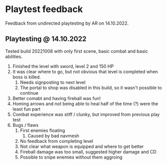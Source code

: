 # Playtest feedback
Feedback from undirected playtesting by AR on 14.10.2022.

## Playtesting @ 14.10.2022
Tested build 20221008 with only first scene, basic combat and basic abilities.

1. Finished the level with sword, level 2 and 150 HP
2. It was clear where to go, but not obvious that level is completed when boss is killed.
   1. Needs signposting to next level
   2. The portal to shop was disabled in this build, so it wasn't possible to continue
3. Better comabt and having fireball was fun!
4. Homing arrows and not being able to heal half of the time (?) were the least fun part
5. Combat experience was stiff / clunky, but improved from previous play test
6. Bugs / flaws
   1. First enemies floating
      1. Caused by bad navmesh
   2. No feedback from completing level
   3. Not clear what weapon is equipped and where to get better
   4. Fireball damage was too small, suggested higher damage and CD
   5. Possible to snipe enemies without them aggroing

